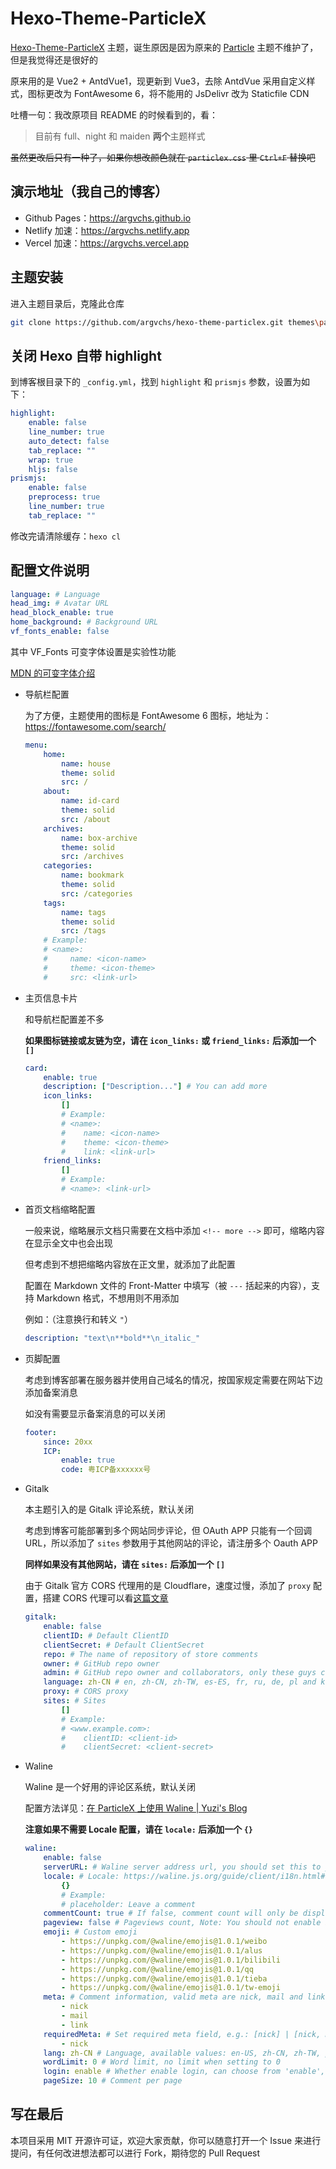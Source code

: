 # Hexo-Theme-ParticleX

[Hexo-Theme-ParticleX](https://github.com/argvchs/hexo-theme-particlex) 主题，诞生原因是因为原来的 [Particle](https://github.com/korilin/hexo-theme-particle) 主题不维护了，但是我觉得还是很好的

原来用的是 Vue2 + AntdVue1，现更新到 Vue3，去除 AntdVue 采用自定义样式，图标更改为 FontAwesome 6，将不能用的 JsDelivr 改为 Staticfile CDN

吐槽一句：我改原项目 README 的时候看到的，看：

> 目前有 full、night 和 maiden **两个**主题样式

~~虽然更改后只有一种了，如果你想改颜色就在 `particlex.css` 里 `Ctrl+F` 替换吧~~

## 演示地址（我自己的博客）

-   Github Pages：<https://argvchs.github.io>
-   Netlify 加速：<https://argvchs.netlify.app>
-   Vercel 加速：<https://argvchs.vercel.app>

## 主题安装

进入主题目录后，克隆此仓库

```bash
git clone https://github.com/argvchs/hexo-theme-particlex.git themes\particlex
```

## 关闭 Hexo 自带 highlight

到博客根目录下的 `_config.yml`，找到 `highlight` 和 `prismjs` 参数，设置为如下：

```yaml
highlight:
    enable: false
    line_number: true
    auto_detect: false
    tab_replace: ""
    wrap: true
    hljs: false
prismjs:
    enable: false
    preprocess: true
    line_number: true
    tab_replace: ""
```

修改完请清除缓存：`hexo cl`

## 配置文件说明

```yaml
language: # Language
head_img: # Avatar URL
head_block_enable: true
home_background: # Background URL
vf_fonts_enable: false
```

其中 VF_Fonts 可变字体设置是实验性功能

[MDN 的可变字体介绍](https://developer.mozilla.org/zh-CN/docs/Web/CSS/CSS_Fonts/Variable_Fonts_Guide)

-   导航栏配置

    为了方便，主题使用的图标是 FontAwesome 6 图标，地址为：<https://fontawesome.com/search/>

    ```yaml
    menu:
        home:
            name: house
            theme: solid
            src: /
        about:
            name: id-card
            theme: solid
            src: /about
        archives:
            name: box-archive
            theme: solid
            src: /archives
        categories:
            name: bookmark
            theme: solid
            src: /categories
        tags:
            name: tags
            theme: solid
            src: /tags
        # Example:
        # <name>:
        #     name: <icon-name>
        #     theme: <icon-theme>
        #     src: <link-url>
    ```

-   主页信息卡片

    和导航栏配置差不多

    **如果图标链接或友链为空，请在 `icon_links:` 或 `friend_links:` 后添加一个 `[]`**

    ```yaml
    card:
        enable: true
        description: ["Description..."] # You can add more
        icon_links:
            []
            # Example:
            # <name>:
            #    name: <icon-name>
            #    theme: <icon-theme>
            #    link: <link-url>
        friend_links:
            []
            # Example:
            # <name>: <link-url>
    ```

-   首页文档缩略配置

    一般来说，缩略展示文档只需要在文档中添加 `<!-- more -->` 即可，缩略内容在显示全文中也会出现

    但考虑到不想把缩略内容放在正文里，就添加了此配置

    配置在 Markdown 文件的 Front-Matter 中填写（被 `---` 括起来的内容），支持 Markdown 格式，不想用则不用添加

    例如：（注意换行和转义 `"`）

    ```yaml
    description: "text\n**bold**\n_italic_"
    ```

-   页脚配置

    考虑到博客部署在服务器并使用自己域名的情况，按国家规定需要在网站下边添加备案消息

    如没有需要显示备案消息的可以关闭

    ```yaml
    footer:
        since: 20xx
        ICP:
            enable: true
            code: 粤ICP备xxxxxx号
    ```

-   Gitalk

    本主题引入的是 Gitalk 评论系统，默认关闭

    考虑到博客可能部署到多个网站同步评论，但 OAuth APP 只能有一个回调 URL，所以添加了 `sites` 参数用于其他网站的评论，请注册多个 Oauth APP

    **同样如果没有其他网站，请在 `sites:` 后添加一个 `[]`**

    由于 Gitalk 官方 CORS 代理用的是 Cloudflare，速度过慢，添加了 `proxy` 配置，搭建 CORS 代理可以看[这篇文章](https://argvchs.github.io/2022/07/04/build-cors-anywhere)

    ```yaml
    gitalk:
        enable: false
        clientID: # Default ClientID
        clientSecret: # Default ClientSecret
        repo: # The name of repository of store comments
        owner: # GitHub repo owner
        admin: # GitHub repo owner and collaborators, only these guys can initialize github issues
        language: zh-CN # en, zh-CN, zh-TW, es-ES, fr, ru, de, pl and ko are currently available.
        proxy: # CORS proxy
        sites: # Sites
            []
            # Example:
            # <www.example.com>:
            #    clientID: <client-id>
            #    clientSecret: <client-secret>
    ```

-   Waline

    Waline 是一个好用的评论区系统，默认关闭

    配置方法详见：[在 ParticleX 上使用 Waline | Yuzi's Blog](https://blog.yuzi0201.top/posts/bcb4ff00.html)

    **注意如果不需要 Locale 配置，请在 `locale:` 后添加一个 `{}`**

    ```yaml
    waline:
        enable: false
        serverURL: # Waline server address url, you should set this to your own link
        locale: # Locale: https://waline.js.org/guide/client/i18n.html#locale-option
            {}
            # Example:
            # placeholder: Leave a comment
        commentCount: true # If false, comment count will only be displayed in post page, not in home page
        pageview: false # Pageviews count, Note: You should not enable both `waline.pageview` and `leancloud_visitors`
        emoji: # Custom emoji
            - https://unpkg.com/@waline/emojis@1.0.1/weibo
            - https://unpkg.com/@waline/emojis@1.0.1/alus
            - https://unpkg.com/@waline/emojis@1.0.1/bilibili
            - https://unpkg.com/@waline/emojis@1.0.1/qq
            - https://unpkg.com/@waline/emojis@1.0.1/tieba
            - https://unpkg.com/@waline/emojis@1.0.1/tw-emoji
        meta: # Comment information, valid meta are nick, mail and link
            - nick
            - mail
            - link
        requiredMeta: # Set required meta field, e.g.: [nick] | [nick, mail]
            - nick
        lang: zh-CN # Language, available values: en-US, zh-CN, zh-TW, pt-BR, ru-RU, jp-JP
        wordLimit: 0 # Word limit, no limit when setting to 0
        login: enable # Whether enable login, can choose from 'enable', 'disable' and 'force'
        pageSize: 10 # Comment per page
    ```

## 写在最后

本项目采用 MIT 开源许可证，欢迎大家贡献，你可以随意打开一个 Issue 来进行提问，有任何改进想法都可以进行 Fork，期待您的 Pull Request
